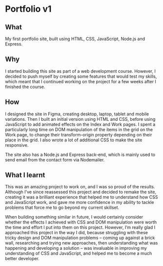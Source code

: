# Portfolio v1 

## What 

My first portfolio site, built using HTML, CSS, JavaScript, Node.js and Express. 

## Why 

I started building this site as part of a web development course.  However, I decided to push myself by creating some features that would test my skills, which meant that I continued working on the project for a few weeks after I finished the course. 

## How 

I designed the site in Figma, creating desktop, laptop, tablet and mobile variations.  Then I built an initial version using HTML and CSS, before using JavaScript to add animated effects on the Index and Work pages.  I spent a particularly long time on DOM manipulation of the items in the grid on the Work page, to change their transform-origin property depending on their place in the grid.  I also wrote a lot of additional CSS to make the site responsive. 

The site also has a Node.js and Express back-end, which is mainly used to send email from the contact form via Nodemailer. 

## What I learnt 

This was an amazing project to work on, and I was so proud of the results.  Although I’ve since reassessed this project and decided to remake the site, creating it was a brilliant experience that helped me to understand how CSS and JavaScript work, and gave me more confidence in my ability to tackle problems that force me to go beyond my current skillset. 

When building something similar in future, I would certainly consider whether the effects I achieved with CSS and DOM manipulation were worth the time and effort I put into them on this project.  However, I’m really glad I approached this project in the way I did, because struggling with these tricky design and DOM manipulation problems – coming up against a brick wall, researching and trying new approaches, then understanding what was happening and developing a solution – was invaluable in improving my understanding of CSS and JavaScript, and helped me to become a much better developer. 
